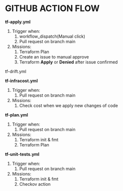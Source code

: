 # GITHUB ACTION FLOW

**tf-apply.yml**
1. Trigger when:
   1. workflow_dispatch(Manual click)
   2. Pull request on branch main
2. Missions:
   1. Terraform Plan
   2. Create an issue to manual approve
   3. Terraform **Apply** or **Denied** after issue confirmed

tf-drift.yml

**tf-infracost.yml**
1. Trigger when:
   1. Pull request on branch main
2. Missions:
   1. Check cost when we apply new changes of code

**tf-plan.yml**
1. Trigger when:
   1. Pull request on branch main
2. Missions:
   1. Terraform init & fmt
   2. Terraform Plan

**tf-unit-tests.yml**
1. Trigger when:
   1. Pull request on branch main
2. Missions:
   1. Terraform init & fmt
   2. Checkov action
